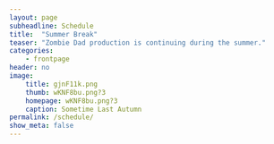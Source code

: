 ```yaml
---
layout: page
subheadline: Schedule
title:  "Summer Break"
teaser: "Zombie Dad production is continuing during the summer."
categories:
    - frontpage
header: no
image:
    title: gjnF11k.png
    thumb: wKNF8bu.png?3
    homepage: wKNF8bu.png?3
    caption: Sometime Last Autumn
permalink: /schedule/
show_meta: false
---
```


<!-- Weekly meetings are Monday 7-9pm at DBH 1422. This quarter's weekly drawing sessions are on Wednesday 3-5pm at the one of the Courtyard Study Lounge rooms. See the email or Discord for this week's room number. 

Here are the weekly activities! We are also simultaneously working on Zombie Dad and wrapping up Project P. 

* Week 1: Zombie Character Designs

* Week 2: Expression Exaggeration

* Week 3-4: Make an anime/cartoon opening

* Week 5-6: Lip Syncing

* Week 7-8: Video to Animation

* Week 9: Memorial Day (No Meeting)

* Week 10: Party! :) -->

